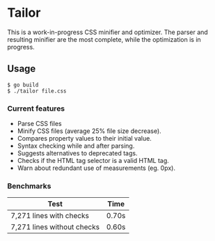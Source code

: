 # Tailor

This is a work-in-progress CSS minifier and optimizer. The parser and resulting minifier are the most complete, while the optimization is in progress.

## Usage

```console
$ go build
$ ./tailor file.css
```

### Current features

 - Parse CSS files
 - Minify CSS files (average 25% file size decrease).
 - Compares property values to their initial value.
 - Syntax checking while and after parsing.
 - Suggests alternatives to deprecated tags.
 - Checks if the HTML tag selector is a valid HTML tag.
 - Warn about redundant use of measurements (eg. 0px).

### Benchmarks

| Test                       | Time  |
|----------------------------|-------|
| 7,271 lines with checks    | 0.70s |
| 7,271 lines without checks | 0.60s |
